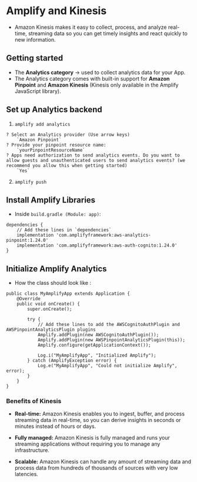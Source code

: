 # Amplify and Kinesis

* Amazon Kinesis makes it easy to collect, process, and analyze real-time, streaming data so you can get timely insights and react quickly to new information.

## Getting started

- The **Analytics category** -> used to collect analytics data for your App.
- The Analytics category comes with built-in support for **Amazon Pinpoint** and **Amazon Kinesis** (Kinesis only available in the Amplify JavaScript library).

## Set up Analytics backend

1. `amplify add analytics`

```
? Select an Analytics provider (Use arrow keys)
    `Amazon Pinpoint`
? Provide your pinpoint resource name:
    `yourPinpointResourceName`
? Apps need authorization to send analytics events. Do you want to allow guests and unauthenticated users to send analytics events? (we recommend you allow this when getting started)
    `Yes`
```

2. `amplify push`

## Install Amplify Libraries

- Inside `build.gradle (Module: app)`:

```
dependencies {
    // Add these lines in `dependencies`
    implementation 'com.amplifyframework:aws-analytics-pinpoint:1.24.0'
    implementation 'com.amplifyframework:aws-auth-cognito:1.24.0'
}
```

## Initialize Amplify Analytics

- How the class should look like :

```
public class MyAmplifyApp extends Application {
    @Override
    public void onCreate() {
        super.onCreate();

        try {
            // Add these lines to add the AWSCognitoAuthPlugin and AWSPinpointAnalyticsPlugin plugins
            Amplify.addPlugin(new AWSCognitoAuthPlugin());
            Amplify.addPlugin(new AWSPinpointAnalyticsPlugin(this));
            Amplify.configure(getApplicationContext());

            Log.i("MyAmplifyApp", "Initialized Amplify");
        } catch (AmplifyException error) {
            Log.e("MyAmplifyApp", "Could not initialize Amplify", error);
        }
    }
}
```

### Benefits of Kinesis

* **Real-time:** Amazon Kinesis enables you to ingest, buffer, and process streaming data in real-time, so you can derive insights in seconds or minutes instead of hours or days.

* **Fully managed:** Amazon Kinesis is fully managed and runs your streaming applications without requiring you to manage any infrastructure.

* **Scalable:** Amazon Kinesis can handle any amount of streaming data and process data from hundreds of thousands of sources with very low latencies.



